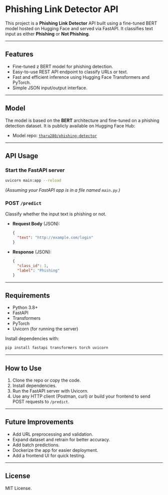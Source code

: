
# Phishing Link Detector API

This project is a **Phishing Link Detector** API built using a fine-tuned BERT model hosted on Hugging Face and served via FastAPI. It classifies text input as either **Phishing** or **Not Phishing**.

---

## Features

- Fine-tuned z BERT model for phishing detection.
- Easy-to-use REST API endpoint to classify URLs or text.
- Fast and efficient inference using Hugging Face Transformers and PyTorch.
- Simple JSON input/output interface.

---

## Model

The model is based on the **BERT** architecture and fine-tuned on a phishing detection dataset. It is publicly available on Hugging Face Hub:

- Model repo: [`tharu280/phishing-detector`](https://huggingface.co/tharu280/phishing-detector)

---

## API Usage

### Start the FastAPI server

```bash
uvicorn main:app --reload
```

*(Assuming your FastAPI app is in a file named `main.py`.)*

### POST `/predict`

Classify whether the input text is phishing or not.

- **Request Body** (JSON):

  ```json
  {
    "text": "http://example.com/login"
  }
  ```

- **Response** (JSON):

  ```json
  {
    "class_id": 1,
    "label": "Phishing"
  }
  ```

---


## Requirements

- Python 3.8+
- FastAPI
- Transformers
- PyTorch
- Uvicorn (for running the server)

Install dependencies with:

```bash
pip install fastapi transformers torch uvicorn
```

---

## How to Use

1. Clone the repo or copy the code.
2. Install dependencies.
3. Run the FastAPI server with Uvicorn.
4. Use any HTTP client (Postman, curl) or build your frontend to send POST requests to `/predict`.

---

## Future Improvements

- Add URL preprocessing and validation.
- Expand dataset and retrain for better accuracy.
- Add batch predictions.
- Dockerize the app for easier deployment.
- Add a frontend UI for quick testing.

---

## License

MIT License.
